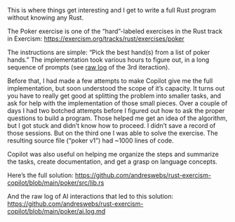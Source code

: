 This is where things get interesting and I get to write a full Rust program
without knowing any Rust.

The Poker exercise is one of the “hard”-labeled exercises in the Rust track in
Exercism: <https://exercism.org/tracks/rust/exercises/poker>

The instructions are simple: “Pick the best hand(s) from a list of poker hands.”
The implementation took various hours to figure out, in a long sequence of
prompts (see
[raw log](https://github.com/andreswebs/rust-exercism-copilot/blob/main/poker/ai.log.md)
of the 3rd iteraction).

Before that, I had made a few attempts to make Copilot give me the full
implementation, but soon understood the scope of it’s capacity. It turns out you
have to really get good at splitting the problem into smaller tasks, and ask for
help with the implementation of those small pieces. Over a couple of days I had
two botched attempts before I figured out how to ask the proper questions to
build a program. Those helped me get an idea of the algorithm, but I got stuck
and didn’t know how to proceed. I didn’t save a record of those sessions. But on
the third one I was able to solve the exercise. The resulting source file
(“poker v1”) had ~1000 lines of code.

Copilot was also useful on helping me organize the steps and summarize the
tasks, create documentation, and get a grasp on language concepts.

Here’s the full solution:
<https://github.com/andreswebs/rust-exercism-copilot/blob/main/poker/src/lib.rs>

And the raw log of AI interactions that led to this solution:
<https://github.com/andreswebs/rust-exercism-copilot/blob/main/poker/ai.log.md>
